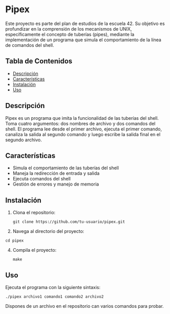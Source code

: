 # Pipex

Este proyecto es parte del plan de estudios de la escuela 42. Su objetivo es profundizar en la comprensión de los mecanismos de UNIX, específicamente el concepto de tuberías (pipes), mediante la implementación de un programa que simula el comportamiento de la línea de comandos del shell.

## Tabla de Contenidos
- [Descripción](#descripción)
- [Características](#características)
- [Instalación](#instalación)
- [Uso](#uso)

## Descripción

Pipex es un programa que imita la funcionalidad de las tuberías del shell. Toma cuatro argumentos: dos nombres de archivo y dos comandos del shell. El programa lee desde el primer archivo, ejecuta el primer comando, canaliza la salida al segundo comando y luego escribe la salida final en el segundo archivo.

## Características

- Simula el comportamiento de las tuberías del shell
- Maneja la redirección de entrada y salida
- Ejecuta comandos del shell
- Gestión de errores y manejo de memoria

## Instalación

1. Clona el repositorio:

   ```
   git clone https://github.com/tu-usuario/pipex.git
   ```
  
3. Navega al directorio del proyecto:

  ```
  cd pipex
  ```

4. Compila el proyecto:

   ```
   make
   ```

## Uso

Ejecuta el programa con la siguiente sintaxis:

```
./pipex archivo1 comando1 comando2 archivo2
```

Dispones de un archivo en el repositorio can varios comandos para probar.
